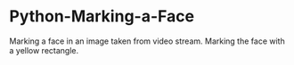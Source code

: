 # Python-Marking-a-Face
Marking a face in an image taken from video stream. Marking the face with a yellow rectangle.
